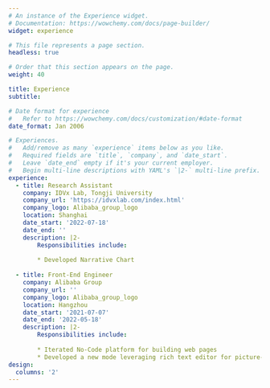 ```yaml
---
# An instance of the Experience widget.
# Documentation: https://wowchemy.com/docs/page-builder/
widget: experience

# This file represents a page section.
headless: true

# Order that this section appears on the page.
weight: 40

title: Experience
subtitle:

# Date format for experience
#   Refer to https://wowchemy.com/docs/customization/#date-format
date_format: Jan 2006

# Experiences.
#   Add/remove as many `experience` items below as you like.
#   Required fields are `title`, `company`, and `date_start`.
#   Leave `date_end` empty if it's your current employer.
#   Begin multi-line descriptions with YAML's `|2-` multi-line prefix.
experience:
  - title: Research Assistant
    company: IDVx Lab, Tongji University
    company_url: 'https://idvxlab.com/index.html'
    company_logo: Alibaba_group_logo
    location: Shanghai
    date_start: '2022-07-18'
    date_end: ''
    description: |2-
        Responsibilities include:
        
        * Developed Narrative Chart
        
  - title: Front-End Engineer
    company: Alibaba Group
    company_url: ''
    company_logo: Alibaba_group_logo
    location: Hangzhou
    date_start: '2021-07-07'
    date_end: '2022-05-18'
    description: |2-
        Responsibilities include:
        
        * Iterated No-Code platform for building web pages
        * Developed a new mode leveraging rich text editor for picture-text web pages
design:
  columns: '2'
---
```

